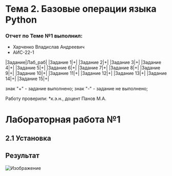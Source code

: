 # Тема 2. Базовые операции языка Python

### Отчет по Теме №1 выполнил:

* Харченко Владислав Андреевич
* АИС-22-1

|Задание|Лаб_раб|
|Задание 1|+|
|Задание 2|+|
|Задание 3|+|
|Задание 4|+|
|Задание 5|+|
|Задание 6|+|
|Задание 7|+|
|Задание 8|+|
|Задание 9|+|
|Задание 10|+|
|Задание 11|+|
|Задание 12|+|
|Задание 13|+|
|Задание 14|+|
|Задание 15|+|

знак "+" - задание выполнено; знак "-" - задание не выполнено;

Работу проверили:
*к.э.н., доцент Панов М.А.

# Лабораторная работа №1
## 2.1 Установка

## Результат
![Изображение](C:\Users\User\USUEProject\Тема_1\pic\2.1.jpg "Логотип Markdown")